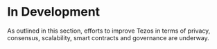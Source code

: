 # In Development

As outlined in this section, efforts to improve Tezos in terms of privacy, consensus, scalability, smart contracts and governance are underway.

